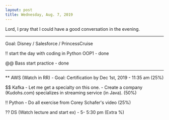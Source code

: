 ```yaml
---
layout: post
title: Wednesday, Aug. 7, 2019
---
```


Lord, I pray that I could have a good conversation in the evening.

-------------------

Goal: Disney / Salesforce / PrincessCruise

!! start the day with coding in Python OOP1 - done

@@ Bass start practice - done

-------------------

** AWS (Watch in RR) - Goal: Certification by Dec 1st, 2019 - 11:35 am (25%)

$$ Kafka - Let me get a specialty on this one. - Create a company (Kudohs.com) specializes in streaming service (in Java). (50%)

!! Python - Do all exercise from Corey Schafer's video (25%)

?? DS (Watch lecture and start ex) - 5- 5:30 pm (Extra %)
